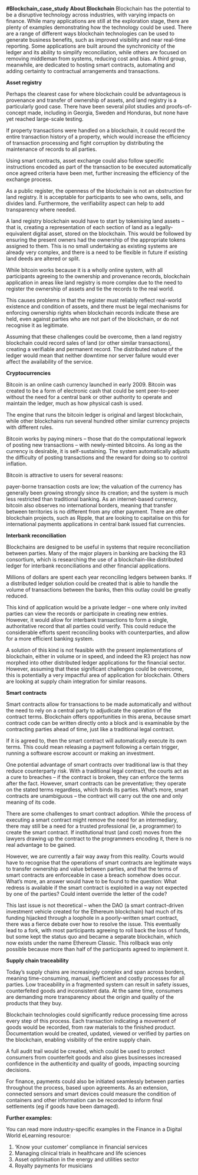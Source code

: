 **#Blockchain_case_study**
**About Blockchain**
Blockchain has the potential to be a disruptive technology across industries, with varying impacts on finance. While many applications are still at the exploration stage, there are plenty of examples demonstrating how the technology could be used.
There are a range of different ways blockchain technologies can be used to generate business benefits, such as improved visibility and near real-time reporting. Some applications are built around the synchronicity of the ledger and its ability to simplify reconciliation, while others are focused on removing middleman from systems, reducing cost and bias. A third group, meanwhile, are dedicated to hosting smart contracts, automating and adding certainty to contractual arrangements and transactions.

**Asset registry**

Perhaps the clearest case for where blockchain could be advantageous is provenance and transfer of ownership of assets, and land registry is a particularly good case. There have been several pilot studies and proofs-of-concept made, including in Georgia, Sweden and Honduras, but none have yet reached large-scale testing.

If property transactions were handled on a blockchain, it could record the entire transaction history of a property, which would increase the efficiency of transaction processing and fight corruption by distributing the maintenance of records to all parties.

Using smart contracts, asset exchange could also follow specific instructions encoded as part of the transaction to be executed automatically once agreed criteria have been met, further increasing the efficiency of the exchange process.

As a public register, the openness of the blockchain is not an obstruction for land registry. It is acceptable for participants to see who owns, sells, and divides land. Furthermore, the verifiability aspect can help to add transparency where needed.

A land registry blockchain would have to start by tokenising land assets – that is, creating a representation of each section of land as a legally-equivalent digital asset, stored on the blockchain. This would be followed by ensuring the present owners had the ownership of the appropriate tokens assigned to them. This is no small undertaking as existing systems are already very complex, and there is a need to be flexible in future if existing land deeds are altered or split.

While bitcoin works because it is a wholly online system, with all participants agreeing to the ownership and provenance records, blockchain application in areas like land registry is more complex due to the need to register the ownership of assets and tie the records to the real world.

This causes problems in that the register must reliably reflect real-world existence and condition of assets, and there must be legal mechanisms for enforcing ownership rights when blockchain records indicate these are held, even against parties who are not part of the blockchain, or do not recognise it as legitimate.

Assuming that these challenges could be overcome, then a land registry blockchain could record sales of land (or other similar transactions), creating a verifiable and permanent record. The distributed nature of the ledger would mean that neither downtime nor server failure would ever affect the availability of the service.

**Cryptocurrencies**

Bitcoin is an online cash currency launched in early 2009. Bitcoin was created to be a form of electronic cash that could be sent peer-to-peer without the need for a central bank or other authority to operate and maintain the ledger, much as how physical cash is used.

The engine that runs the bitcoin ledger is original and largest blockchain, while other blockchains run several hundred other similar currency projects with different rules.

Bitcoin works by paying miners – those that do the computational legwork of posting new transactions – with newly-minted bitcoins. As long as the currency is desirable, it is self-sustaining. The system automatically adjusts the difficulty of posting transactions and the reward for doing so to control inflation.

Bitcoin is attractive to users for several reasons:

payer-borne transaction costs are low;
the valuation of the currency has generally been growing strongly since its creation; and
the system is much less restricted than traditional banking.
As an internet-based currency, bitcoin also observes no international borders, meaning that transfer between territories is no different from any other payment. There are other blockchain projects, such as Ripple, that are looking to capitalise on this for international payments applications in central bank issued fiat currencies.

**Interbank reconciliation**

Blockchains are designed to be useful in systems that require reconciliation between parties. Many of the major players in banking are backing the R3 consortium, which is researching the use of a blockchain-like distributed ledger for interbank reconciliations and other financial applications.

Millions of dollars are spent each year reconciling ledgers between banks. If a distributed ledger solution could be created that is able to handle the volume of transactions between the banks, then this outlay could be greatly reduced.

This kind of application would be a private ledger – one where only invited parties can view the records or participate in creating new entries. However, it would allow for interbank transactions to form a single, authoritative record that all parties could verify. This could reduce the considerable efforts spent reconciling books with counterparties, and allow for a more efficient banking system.

A solution of this kind is not feasible with the present implementations of blockchain, either in volume or in speed, and indeed the R3 project has now morphed into other distributed ledger applications for the financial sector. However, assuming that these significant challenges could be overcome, this is potentially a very impactful area of application for blockchain. Others are looking at supply chain integration for similar reasons.

**Smart contracts**

Smart contracts allow for transactions to be made automatically and without the need to rely on  a central party to adjudicate the operation of the contract terms. Blockchain offers opportunities in this arena, because smart contract code can be written directly onto a block and is examinable by the contracting parties ahead of time, just like a traditional legal contract.

If it is agreed to, then the smart contract will automatically execute its own terms. This could mean releasing a payment following a certain trigger, running a software escrow account or making an investment.

One potential advantage of smart contracts over traditional law is that they reduce counterparty risk. With a traditional legal contract, the courts act as a cure to breaches – if the contract is broken, they can enforce the terms after the fact. However, smart contracts can be preventative; they operate on the stated terms regardless, which binds its parties. What’s more, smart contracts are unambiguous – the contract will carry out the one and only meaning of its code.

There are some challenges to smart contract adoption. While the process of executing a smart contract might remove the need for an intermediary, there may still be a need for a trusted professional (ie, a programmer) to create the smart contract. If institutional trust (and cost) moves from the lawyers drawing up the contract to the programmers encoding it, there is no real advantage to be gained.

However, we are currently a fair way away from this reality. Courts would have to recognise that the operations of smart contracts are legitimate ways to transfer ownership and value between parties, and that the terms of smart contracts are enforceable in case a breach somehow does occur. What’s more, an answer would have to be found to the question: What redress is available if the smart contract is exploited in a way not expected by one of the parties? Could intent override the letter of the code?

This last issue is not theoretical – when the DAO (a smart contract-driven investment vehicle created for the Ethereum blockchain) had much of its funding hijacked through a loophole in a poorly-written smart contract, there was a fierce debate over how to resolve the issue. This eventually lead to a fork, with most participants agreeing to roll back the loss of funds, but some kept the status quo and became a separate blockchain, which now exists under the name Ethereum Classic. This rollback was only possible because more than half of the participants agreed to implement it.

**Supply chain traceability**

Today’s supply chains are increasingly complex and span across borders, meaning time-consuming, manual, inefficient and costly processes for all parties. Low traceability in a fragmented system can result in safety issues, counterfeited goods and inconsistent data. At the same time, consumers are demanding more transparency about the origin and quality of the products that they buy.

Blockchain technologies could significantly reduce processing time across every step of this process. Each transaction indicating a movement of goods would be recorded, from raw materials to the finished product. Documentation would be created, updated, viewed or verified by parties on the blockchain, enabling visibility of the entire supply chain.

A full audit trail would be created, which could be used to protect consumers from counterfeit goods and also gives businesses increased confidence in the authenticity and quality of goods, impacting sourcing decisions.

For finance, payments could also be initiated seamlessly between parties throughout the process, based upon agreements. As an extension, connected sensors and smart devices could measure the condition of containers and other information can be recorded to inform final settlements (eg if goods have been damaged).

**Further examples:**

You can read more industry-specific examples in the Finance in a Digital World eLearning resource:

1. ‘Know your customer’ compliance in financial services
2. Managing clinical trials in healthcare and life sciences
3. Asset optimisation in the energy and utilities sector
4. Royalty payments for musicians
